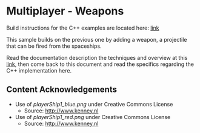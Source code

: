 # Multiplayer - Weapons

Build instructions for the C++ examples are located here: [link](https://github.com/ProfPorkins/GameTech/blob/trunk/doc/Multiplayer/Developer-Setup-cpp.md)

This sample builds on the previous one by adding a weapon, a projectile that can be fired from the spaceships.

Read the documentation description the techniques and overview at this [link](https://github.com/ProfPorkins/GameTech/blob/trunk/doc/Multiplayer/Multiplayer-Step-5.md), then come back to this document and read the specifics regarding the C++ implementation here.

## Content Acknowledgements

* Use of *playerShip1_blue.png* under Creative Commons License
  * Source: http://www.kenney.nl
* Use of *playerShip1_red.png* under Creative Commons License
  * Source: http://www.kenney.nl
  